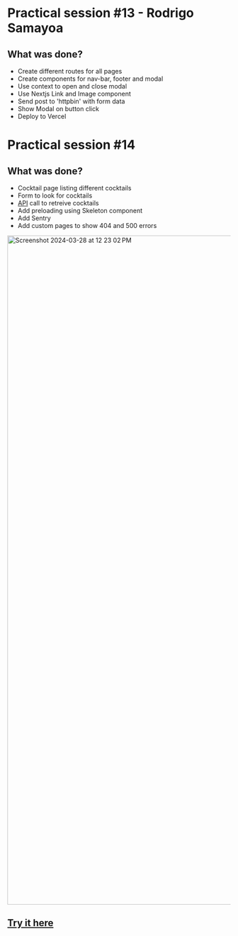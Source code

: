 # Practical session #13 - Rodrigo Samayoa

## What was done?

- Create different routes for all pages
- Create components for nav-bar, footer and modal
- Use context to open and close modal
- Use Nextjs Link and Image component
- Send post to 'httpbin' with form data
- Show Modal on button click
- Deploy to Vercel

# Practical session #14

## What was done?

- Cocktail page listing different cocktails
- Form to look for cocktails
- [API](https://www.thecocktaildb.com/api.php) call to retreive cocktails
- Add preloading using Skeleton component
- Add Sentry
- Add custom pages to show 404 and 500 errors

<img width="1512" alt="Screenshot 2024-03-28 at 12 23 02 PM" src="https://github.com/totisama/second-assignment/assets/32148906/99949d08-42f2-44c3-b5dd-b75141bc9f78">


## [Try it here](https://second-assignment-rho.vercel.app)
